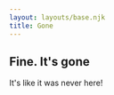 ```yaml
---
layout: layouts/base.njk
title: Gone
---
```



## Fine. It's gone

It's like it was never here!




